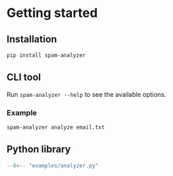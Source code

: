# Getting started

## Installation

```bash
pip install spam-analyzer
```

## CLI tool

Run `spam-analyzer --help` to see the available options.

### Example

```bash
spam-analyzer analyze email.txt
```

## Python library

```python
--8<-- "examples/analyzer.py"
```
